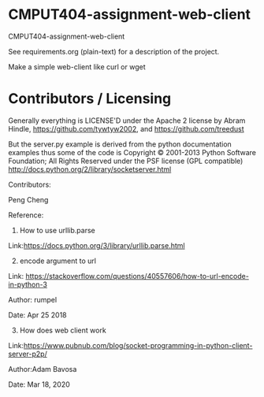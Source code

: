 CMPUT404-assignment-web-client
==============================

CMPUT404-assignment-web-client

See requirements.org (plain-text) for a description of the project.

Make a simple web-client like curl or wget

Contributors / Licensing
========================

Generally everything is LICENSE'D under the Apache 2 license by Abram Hindle, 
https://github.com/tywtyw2002, and https://github.com/treedust

But the server.py example is derived from the python documentation
examples thus some of the code is Copyright © 2001-2013 Python
Software Foundation; All Rights Reserved under the PSF license (GPL
compatible) http://docs.python.org/2/library/socketserver.html

Contributors: 

Peng Cheng

Reference:

1. How to use urllib.parse

Link:https://docs.python.org/3/library/urllib.parse.html

2. encode argument to url

Link: https://stackoverflow.com/questions/40557606/how-to-url-encode-in-python-3

Author: rumpel

Date: Apr 25 2018

3. How does web client work

Link:https://www.pubnub.com/blog/socket-programming-in-python-client-server-p2p/

Author:Adam Bavosa

Date: Mar 18, 2020




